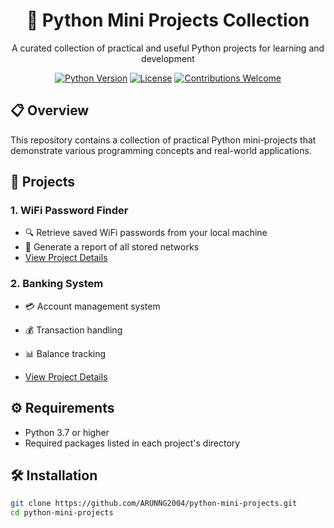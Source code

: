 <div align="center">
  <h1>🐍 Python Mini Projects Collection</h1>
  <p>A curated collection of practical and useful Python projects for learning and development</p>

  [![Python Version](https://img.shields.io/badge/python-3.7%2B-blue)](https://www.python.org)
  [![License](https://img.shields.io/badge/license-MIT-green.svg)](LICENSE)
  [![Contributions Welcome](https://img.shields.io/badge/contributions-welcome-brightgreen.svg)](CONTRIBUTING.md)
</div>

## 📋 Overview
This repository contains a collection of practical Python mini-projects that demonstrate various programming concepts and real-world applications.

## 🚀 Projects

### 1. WiFi Password Finder
- 🔍 Retrieve saved WiFi passwords from your local machine
- 📝 Generate a report of all stored networks
- [View Project Details](./wifi-password-finder)

### 2. Banking System
- 💳 Account management system
- 💰 Transaction handling
- 📊 Balance tracking

- [View Project Details](./bank-system)

## ⚙️ Requirements
- Python 3.7 or higher
- Required packages listed in each project's directory


## 🛠️ Installation
```bash
git clone https://github.com/ARUNNG2004/python-mini-projects.git
cd python-mini-projects
